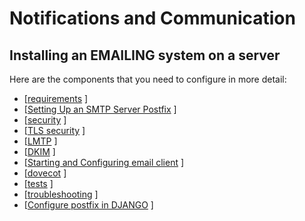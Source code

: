 
# Notifications and Communication

## Installing an EMAILING system on a server

Here are the components that you need to configure in more detail:
 

- [[requirements](./email/requirements.md) ]
- [[Setting Up an SMTP Server Postfix](./email/postfix.md) ]
- [[security](./email/security.md) ]
- [[TLS security](./email/TLS-security.md) ]
- [[LMTP](./email/LMTP.md) ]
- [[DKIM](./email/DKIM.md) ]
- [[Starting and Configuring email client](./email/email-client.md) ]       
- [[dovecot](./email/dovecot.md) ]
- [[tests](./email/test.md) ]
- [[troubleshooting](./email/troubleshooting.md) ]
- [[Configure postfix in DJANGO](./email/email-django.md) ]

 
 




   


 

